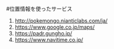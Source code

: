 #位置情報を使ったサービス
1. http://pokemongo.nianticlabs.com/ja/
1. https://www.google.co.jp/maps/
1. https://padr.gungho.jp/
1. https://www.navitime.co.jp/

